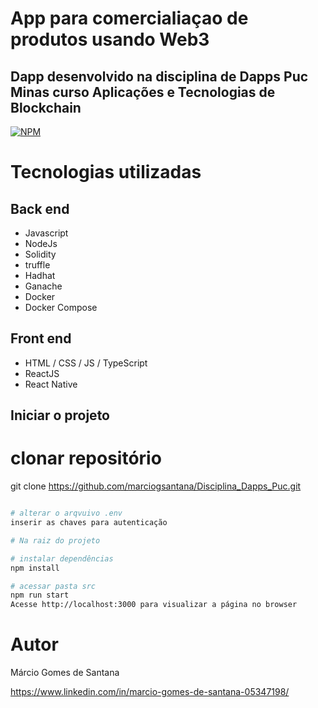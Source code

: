 # App para comercialiaçao de produtos usando Web3

## Dapp desenvolvido na disciplina de Dapps Puc Minas curso Aplicações e Tecnologias de Blockchain

[![NPM](https://img.shields.io/npm/l/react)](https://github.com/marciogsantana/Disciplina_Dapps_Puc/blob/main/LICENCE)

# Tecnologias utilizadas
## Back end
- Javascript
- NodeJs
- Solidity
- truffle
- Hadhat
- Ganache
- Docker
- Docker Compose
## Front end
- HTML / CSS / JS / TypeScript
- ReactJS
- React Native
## Iniciar o projeto

# clonar repositório
git clone https://github.com/marciogsantana/Disciplina_Dapps_Puc.git

```bash

# alterar o arqvuivo .env
inserir as chaves para autenticação

# Na raiz do projeto

# instalar dependências
npm install

# acessar pasta src
npm run start
Acesse http://localhost:3000 para visualizar a página no browser
```

# Autor

Márcio Gomes de Santana

https://www.linkedin.com/in/marcio-gomes-de-santana-05347198/
